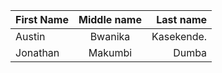 | First Name   | Middle name | Last name     |
| :---         |    :----:   |          ---: |
| Austin       | Bwanika     | Kasekende.    |
| Jonathan     | Makumbi     | Dumba         |
